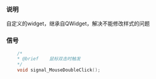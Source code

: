 ### 说明

自定义的widget，继承自QWidget，解决不能修改样式的问题

### 信号

```c++
	/*
	* @brief	鼠标双击时触发
	*/
	void signal_MouseDoubleClick();
```



